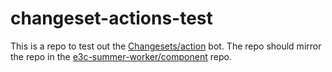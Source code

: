 # changeset-actions-test

This is a repo to test out the [Changesets/action](https://github.com/changesets/action) bot.
The repo should mirror the repo in the [e3c-summer-worker/component](https://github.com/e3c-summer-worker/components) repo.
